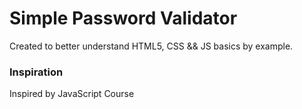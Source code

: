 # Simple Password Validator

Created to better understand HTML5, CSS && JS basics by example.

### Inspiration

Inspired by JavaScript Course
